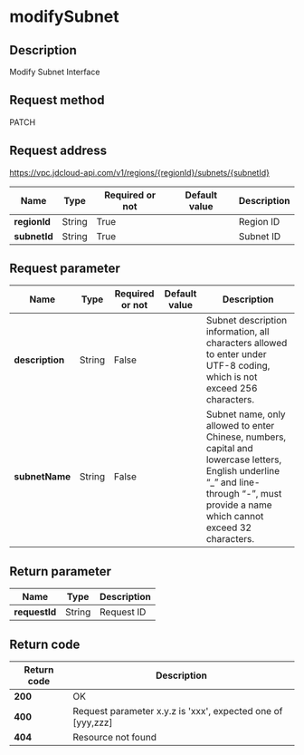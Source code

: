 # modifySubnet


## Description
Modify Subnet Interface

## Request method
PATCH

## Request address
https://vpc.jdcloud-api.com/v1/regions/{regionId}/subnets/{subnetId}

|Name|Type|Required or not|Default value|Description|
|---|---|---|---|---|
|**regionId**|String|True||Region ID|
|**subnetId**|String|True||Subnet ID|

## Request parameter
|Name|Type|Required or not|Default value|Description|
|---|---|---|---|---|
|**description**|String|False||Subnet description information, all characters allowed to enter under UTF-8 coding, which is not exceed 256 characters.|
|**subnetName**|String|False||Subnet name, only allowed to enter Chinese, numbers, capital and lowercase letters, English underline “_” and line-through “-”, must provide a name which cannot exceed 32 characters.|


## Return parameter
|Name|Type|Description|
|---|---|---|
|**requestId**|String|Request ID|



## Return code
|Return code|Description|
|---|---|
|**200**|OK|
|**400**|Request parameter x.y.z is 'xxx', expected one of [yyy,zzz]|
|**404**|Resource not found|
